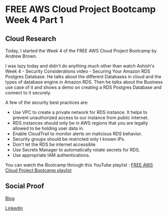 # FREE AWS Cloud Project Bootcamp Week 4 Part 1

## Cloud Research

Today, I started the Week 4 of the FREE AWS Cloud Project Bootcamp by Andrew Brown.

I was lazy today and didn't do anything much other than watch Ashish's Week 4 - Security Considerations video - Securing Your Amazon RDS Postgres Database. He talks about the different Databases in cloud and the types of database engine in Amazon RDS.
Then he talks about the Business use case of it and shows a demo on creating a RDS Postgres Database and connect to it securely.

A few of the security best practices are:
- Use VPC to create a private network for RDS instance. It helps to prevent unauthorized access to our instance from public internet.
- RDS instances should only be in AWS regions that you are legally allowed to be holding user data in.
- Enable CloudTrail to monitor alerts on malicious RDS behavior.
- Security groups should be restricted only t known IPs.
- Don't let the RDS be internet accessible.
- Use Secrets Manager to automatically rotate secrets for RDS.
- Use appropriate IAM authentications.

You can watch the Bootcamp through this YouTube playlist : [FREE AWS Cloud Project Bootcamp playlist](https://youtube.com/playlist?list=PLBfufR7vyJJ7k25byhRXJldB5AiwgNnWv)


## Social Proof

[Blog](https://dev.to/aaditunni/free-aws-cloud-project-bootcamp-week-4-part-1-4ojj)

[LinkedIn](https://www.linkedin.com/posts/aaditunni_100daysofcloud-aws-cloud-activity-7041152354552848384-dIG3?utm_source=share&utm_medium=member_desktop)